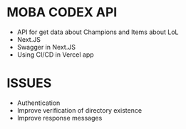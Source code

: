 # MOBA CODEX API
 - API for get data about Champions and Items about LoL
 - Next.JS
 - Swagger in Next.JS
 - Using CI/CD in Vercel app



# ISSUES

 - Authentication
 - Improve verification of directory existence
 - Improve response messages 